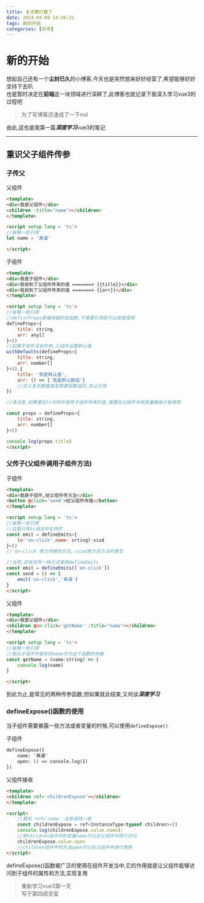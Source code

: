 ```yaml
---
title: 复活赛打赢了
date: 2024-04-08 14:56:21
tags: 新的开始
categories: [杂项]
---
```

# 新的开始

想起自己还有一个**尘封已久**的小博客,今天也是突然想来好好经营了,希望能够好好坚持下去叭  
也是暂时决定在**前端**这一块领域进行深耕了,此博客也就记录下我深入学习vue3的过程吧  

>为了写博客还速成了一下md

由此,这也是我第一篇***深度学习***vue3的笔记  

---
<!--more-->
## 重识父子组件传参

### 子传父
父组件
```html
<template>
<div>我是父组件</div> 
<children :title="name"></children>
</template>

<script setup lang = 'ts'>
//省略一些引用
let name = '离谱'

</script>
```

子组件

```html
<template>
<div>我是子组件</div> 
<div>我收到了父组件传来的值 =======> {{title}}</div>
<div>我收到了父组件传来的值 =======> {{arr}}</div>
</template>

<script setup lang = 'ts'>
//省略一些引用
//definrProps是编译器的宏函数,不需要引用就可以直接使用
defineProps<{
    title: string,
    arr: any[]
}>()
//如果子组件没有传参,父组件设置默认值
withDefaults(defineProps<{
    title: string,
    arr: number[]
}>(),{
    title: '我是默认值',
    arr: () => ['我是默认数组']
    //定义复杂数据类型需要函数返回,防止引用
})

//请注意,如果要在ts代码中使用子组件传来的值,需要在父组件中用变量接收才能使用

const props = defineProps<{
    title: string,
    arr: number[]
}>()

console.log(props.title)
</script>
```

### 父传子(父组件调用子组件方法)

子组件

```html
<template>
<div>我是子组件,给父组件传方法</div> 
<button @click='send'>给父组件传值</button>
</template>

<script setup lang = 'ts'>
//省略一些引用
//这是只有ts语法中支持的
const emit = defineEmits<{
    (e:'on-click',name: srting):viod
}>()
//'on-click'表示传输的方法,:viod表示该方法的类型

//当然,还有另外一种方式使用defineEmits
const emit = defineEmits(['on-click'])
const send = () => {
    emit('on-click','离谱')
}
</script>
```

父组件
```html
<template>
<div>我是父组件</div> 
<children @on-click='getName' :title="name"></children>
</template>

<script setup lang = 'ts'>
//省略一些引用
//把从子组件中拿到的name作为这个函数的参数
const getName = (name:string) => {
    console.log(name)
}

</script>
```

到此为止,是常见的两种传参函数,但如果就此结束,又何谈***深度学习***

### defineExpose()函数的使用

当子组件需要暴露一些方法或者变量的时候,可以使用`defineExpose()`

子组件
```html
defineExpose({
    name: '离谱'
    open: () => console.log(1)
})
```

父组件接收
```html
<template>
<children ref='childrenExpose'></children>
</template>

<script>
    //要和 ref='name' 名称保持一致
    const childrenExpose = ref<InstanceType<typeof children>>()
    console.log(childrenExpose.value.name);
    //即children组件中的变量name可以在父组件中进行访问
    childrenExpose.value.open
    //children组件中的方法open可以在父组件中进行使用
</script>
```
defineExpose()函数被广泛的使用在组件开发当中,它的作用就是让父组件能够访问到子组件的属性和方法,实现复用   

>重新学习vue3第一天   
写于第四阅览室
